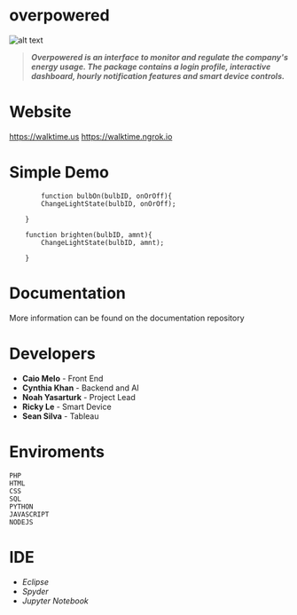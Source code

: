 # overpowered

![alt text](https://user-images.githubusercontent.com/38324338/43040398-c13faa22-8d10-11e8-90b2-d9477d83fd82.png)
> **_Overpowered is an interface to monitor and regulate the company's energy usage. The package contains a login profile, 
interactive dashboard, hourly notification features and smart device controls._**

# Website

https://walktime.us
https://walktime.ngrok.io

# Simple Demo

            function bulbOn(bulbID, onOrOff){
			ChangeLightState(bulbID, onOrOff);
			
		}
		
		function brighten(bulbID, amnt){
			ChangeLightState(bulbID, amnt);
			
		}
# Documentation

More information can be found on the documentation repository

# Developers
- **Caio Melo** - Front End 
- **Cynthia Khan** - Backend and AI
- **Noah Yasarturk** - Project Lead
- **Ricky Le** - Smart Device 
- **Sean Silva** - Tableau 

# Enviroments
```
PHP
HTML
CSS
SQL
PYTHON
JAVASCRIPT
NODEJS
```
# IDE

* *Eclipse*
* *Spyder*
* *Jupyter Notebook*

